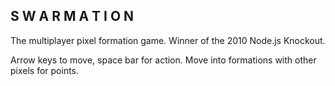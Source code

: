 ## S W A R M A T I O N

The multiplayer pixel formation game. Winner of the 2010 Node.js Knockout.

Arrow keys to move, space bar for action. Move into formations with other pixels for points.
